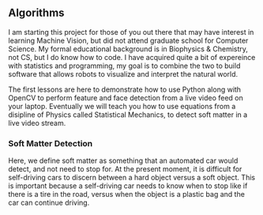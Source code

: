 <h2> Algorithms </h2>

<p>I am starting this project for those of you out there that may have interest in learning Machine Vision, but did not attend graduate school for Computer Science.  My formal educational background is in Biophysics & Chemistry, not CS, but I do know how to code.  I have acquired quite a bit of expereince with statistics and programming,  my goal is to combine the two to build software that allows robots to visualize and interpret the natural world.</p>

<p>The first lessons are here to demonstrate how to use Python along with OpenCV to perform feature and face detection from a live video feed on your laptop. Eventually we will teach you how to use equations from a disipline of Physics called Statistical Mechanics, to detect soft matter in a live video stream.</p>

<h3>Soft Matter Detection</h3>

<p>Here, we define soft matter as something that an automated car would detect, and not need to stop for.  At the present moment, it is difficult for self-driving cars to discern between a hard object versus a soft object. This is important because a self-driving car needs to know when to stop like if there is a tire in the road, versus when the object is a plastic bag and the car can continue driving.</p>
